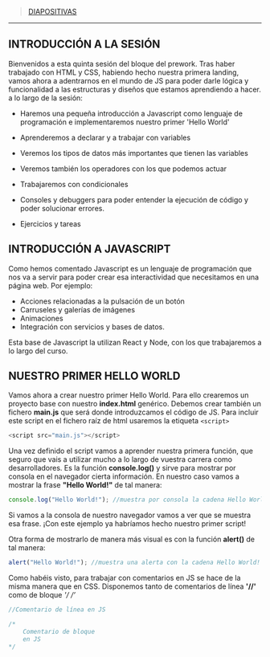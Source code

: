 >[DIAPOSITIVAS](S5-recursos/introduccion.pdf)

---

## INTRODUCCIÓN A LA SESIÓN

Bienvenidos a esta quinta sesión del bloque del prework. Tras haber trabajado con HTML y CSS, habiendo hecho nuestra primera landing, vamos ahora a adentrarnos en el mundo de JS para poder darle lógica y funcionalidad a las estructuras y diseños que estamos aprendiendo a hacer. a lo largo de la sesión:

- Haremos una pequeña introducción a Javascript como lenguaje de programación e implementaremos nuestro primer 'Hello World'

- Aprenderemos a declarar y a trabajar con variables

- Veremos los tipos de datos más importantes que tienen las variables

- Veremos también los operadores con los que podemos actuar

- Trabajaremos con condicionales

- Consoles y debuggers para poder entender la ejecución de código y poder solucionar errores.

- Ejercicios y tareas

## INTRODUCCIÓN A JAVASCRIPT

Como hemos comentado Javascript es un lenguaje de programación que nos va a servir para poder crear esa interactividad que necesitamos en una página web. Por ejemplo:

- Acciones relacionadas a la pulsación de un botón
- Carruseles y galerías de imágenes
- Animaciones
- Integración con servicios y bases de datos.

Esta base de Javascript la utilizan React y Node, con los que trabajaremos a lo largo del curso.

## NUESTRO PRIMER HELLO WORLD

Vamos ahora a crear nuestro primer Hello World. Para ello crearemos un proyecto base con nuestro **index.html** genérico.
Debemos crear también un fichero **main.js** que será donde introduzcamos el código de JS.
Para incluir este script en el fichero raíz de html usaremos la etiqueta `<script>`

```js
<script src="main.js"></script>
```

Una vez definido el script vamos a aprender nuestra primera función, que seguro que vais a utilizar mucho a lo largo de vuestra carrera como desarrolladores. Es la función **console.log()** y sirve para mostrar por consola en el navegador cierta información. En nuestro caso vamos a mostrar la frase **"Hello World!"** de tal manera:

```js
console.log("Hello World!"); //muestra por consola la cadena Hello World!
```

Si vamos a la consola de nuestro navegador vamos a ver que se muestra esa frase.
¡Con este ejemplo ya habríamos hecho nuestro primer script!

Otra forma de mostrarlo de manera más visual es con la función **alert()** de tal manera:

```js
alert("Hello World!"); //muestra una alerta con la cadena Hello World!
```

Como habéis visto, para trabajar con comentarios en JS se hace de la misma manera que en CSS. Disponemos tanto de comentarios de línea **'//'** como de bloque **'/* */’**

```js
//Comentario de línea en JS

/*
	Comentario de bloque 
	en JS
*/
```
